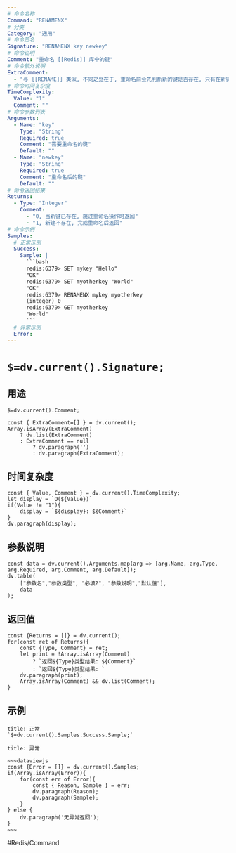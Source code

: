 ```yaml
---
# 命令名称
Command: "RENAMENX"
# 分类
Category: "通用"
# 命令签名
Signature: "RENAMENX key newkey"
# 命令说明
Comment: "重命名 [[Redis]] 库中的键"
# 命令额外说明
ExtraComment:
  - "与 [[RENAME]] 类似, 不同之处在于, 重命名前会先判断新的键是否存在, 只有在新键不存在时才执行重命名, 避免了 [[RENAME]] 时可能存在的删除已存在的新键导致的性能问题"
# 命令时间复杂度
TimeComplexity:
  Value: "1"
  Comment: ""
# 命令参数列表
Arguments:
  - Name: "key"
    Type: "String"
    Required: true
    Comment: "需要重命名的键"
    Default: ""
  - Name: "newkey"
    Type: "String"
    Required: true
    Comment: "重命名后的键"
    Default: ""
# 命令返回结果
Returns:
  - Type: "Integer"
    Comment:
      - "0, 当新键已存在, 跳过重命名操作时返回"
      - "1, 新建不存在, 完成重命名后返回"
# 命令示例
Samples:
  # 正常示例
  Success:
    Sample: |
      ```bash
      redis:6379> SET mykey "Hello"
      "OK"
      redis:6379> SET myotherkey "World"
      "OK"
      redis:6379> RENAMENX mykey myotherkey
      (integer) 0
      redis:6379> GET myotherkey
      "World"
      ```
  # 异常示例
  Error:
---
```


# `$=dv.current().Signature;`

## 用途
`$=dv.current().Comment;`

```dataviewjs
const { ExtraComment=[] } = dv.current();
Array.isArray(ExtraComment) 
	? dv.list(ExtraComment) 
	: ExtraComment == null 
		? dv.paragraph('') 
		: dv.paragraph(ExtraComment);
```

## 时间复杂度
```dataviewjs
const { Value, Comment } = dv.current().TimeComplexity;
let display = `O(${Value})`
if(Value != "1"){
	display = `${display}: ${Comment}`
}
dv.paragraph(display);
```

## 参数说明
```dataviewjs
const data = dv.current().Arguments.map(arg => [arg.Name, arg.Type, arg.Required, arg.Comment, arg.Default]);
dv.table(
	["参数名","参数类型", "必填?", "参数说明","默认值"],
	data
);
```

## 返回值
```dataviewjs
const {Returns = []} = dv.current();
for(const ret of Returns){
	const {Type, Comment} = ret;
	let print = !Array.isArray(Comment) 
		? `返回${Type}类型结果: ${Comment}`
		: `返回${Type}类型结果: `
	dv.paragraph(print);
	Array.isArray(Comment) && dv.list(Comment);
}
```

## 示例
```ad-success
title: 正常
`$=dv.current().Samples.Success.Sample;`
```

```ad-danger
title: 异常

~~~dataviewjs
const {Error = []} = dv.current().Samples;
if(Array.isArray(Error)){
	for(const err of Error){
		const { Reason, Sample } = err;
		dv.paragraph(Reason);
		dv.paragraph(Sample);
	}
} else {
	dv.paragraph('无异常返回');
}
~~~

```

#Redis/Command 